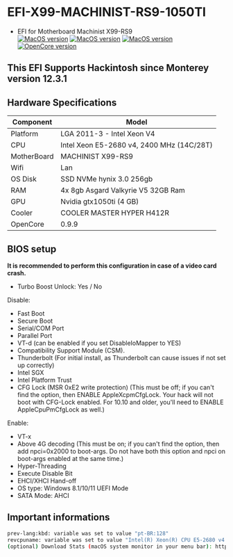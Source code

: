 # EFI-X99-MACHINIST-RS9-1050TI
- EFI for Motherboard Machinist X99-RS9 \
[![MacOS version](https://img.shields.io/badge/Monterey-12.7.3-informational.svg)](https://www.apple.com/macos) [![MacOS version](https://img.shields.io/badge/Ventura-13.6.4-informational.svg)](https://www.apple.com/macos) [![MacOS version](https://img.shields.io/badge/Sonoma-14.3.1-informational.svg)](https://www.apple.com/macos) \
[![OpenCore version](https://img.shields.io/badge/OpenCore-1.0.4-informational.svg)](https://github.com/acidanthera/OpenCorePkg)

## This EFI Supports Hackintosh since Monterey version 12.3.1

## Hardware Specifications

| Component        | Model                                              |
| ---------------- | ---------------------------------------------------|
| Platform         | LGA 2011-3 - Intel Xeon V4                         |
| CPU              | Intel Xeon E5-2680 v4, 2400 MHz (14C/28T)          |
| MotherBoard      | MACHINIST X99-RS9                                  |
| Wifi             | Lan                                    |
| OS Disk          | SSD NVMe hynix 3.0 256gb                         |
| RAM              | 4x 8gb Asgard Valkyrie V5 32GB Ram                 |
| GPU              | Nvidia gtx1050ti (4 GB)                           |
| Cooler    	   | COOLER MASTER HYPER H412R                          |
| OpenCore   	   | 0.9.9          		                        |

## BIOS setup

**It is recommended to perform this configuration in case of a video card crash.**

- Turbo Boost Unlock: Yes / No

Disable:
- Fast Boot
- Secure Boot
- Serial/COM Port
- Parallel Port
- VT-d (can be enabled if you set DisableIoMapper to YES)
- Compatibility Support Module (CSM).
- Thunderbolt (For initial install, as Thunderbolt can cause issues if not set up correctly)
- Intel SGX
- Intel Platform Trust
- CFG Lock (MSR 0xE2 write protection) (This must be off; if you can't find the option, then ENABLE AppleXcpmCfgLock. Your hack will not boot with CFG-Lock enabled. For 10.10 and older, you'll need to ENABLE AppleCpuPmCfgLock as well.)

Enable:
- VT-x
- Above 4G decoding (This must be on; if you can't find the option, then add npci=0x2000 to boot-args. Do not have both this option and npci on boot-args enabled at the same time.)
- Hyper-Threading
- Execute Disable Bit
- EHCI/XHCI Hand-off
- OS type: Windows 8.1/10/11 UEFI Mode
- SATA Mode: AHCI

## Important informations

```bash
prev-lang:kbd: variable was set to value "pt-BR:128"
revcpuname: variable was set to value "Intel(R) Xeon(R) CPU E5-2680 v4 @ 2.40GHz"
(optional) Download Stats (macOS system monitor in your menu bar): https://github.com/exelban/stats
```
